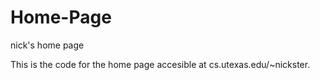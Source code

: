 Home-Page
=========

nick's home page

This is the code for the home page accesible at cs.utexas.edu/~nickster.
